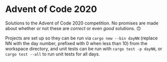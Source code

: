 # Advent of Code 2020

Solutions to the Advent of Code 2020 competition. No promises are made about
whether or not these are *correct* or even *good* solutions. 🙃

Projects are set up so they can be run via `cargo new --bin dayNN` (replace NN
with the day number, prefixed with 0 when less than 10) from the workspace
directory, and unit tests can be run with `cargo test -p dayNN`, or
`cargo test --all` to run unit tests for all days.
